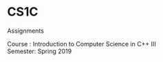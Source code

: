 # CS1C
Assignments  

Course  : Introduction to Computer Science in C++ III   
Semester: Spring 2019
